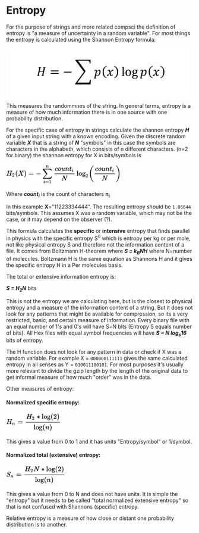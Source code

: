 # Entropy

For the purpose of strings and more related compsci the definition of
entropy is "a measure of uncertainty in a random variable". For most
things the entropy is calculated using the Shannon Entropy formula:

![](./general_shannon.jpg)

This measures the randommnes of the string. In general terms, entropy is
a measure of how much information there is in one source with one
probability distribution.



For the specific case of entropy in strings calculate the shannon entropy
<b><i>H</i></b> of a given input string with a known encoding.
Given the discrete random variable <b><i>X</i></b> that is a string of
<b><i>N</i></b> "symbols" in this case the symbols are characters in the
alphabeth, which consists of n different characters. (n=2 for binary) the
shannon entropy for X in bits/symbols is

![](./shannon_equation.png)

Where **<i>count<sub>i</sub></i>** is the count of characters **n<sub>i</sub>**

In this example **X**="11223334444". The resulting entropy should be `1.86644`
bits/symbols. This assumes X was a random variable, which may not be the case,
or it may depend on the observer (?).

This formula calculates the __specific__ or __intensive__ entropy that finds
parallel in physics with the specific entropy S<sup>0</sup> which is entropy
per kg or per mole, not like physical entropy S and therefore not the information
content of a file. It comes from Boltzmann H-theorem where <b><i>S = k<sub>B</sub>NH</i></b>
where N=number of molecules. Boltzmann H is the same equation as Shannons H and
it gives the specific entropy H in a Per molecules basis.

The total or extensive information entropy is:

<b><i>S = H<sub>2</sub>N</i></b> bits

This is not the entropy we are calculating here, but is the closest to physical
entropy and a measure of the information content of a string. But it does not
look for any patterns that might be available for compression, so its a very
restricted, basic, and certain measure of information. Every binary file with
an equal number of 1's and 0's will have S=N bits (Entropy S equals number of bits).
All Hex files with equal symbol frequencies will have <b><i>S = N log<sub>s</sub>16</i></b>
bits of entropy.

The H function does not look for any pattern in data or check if X was a random
variable. For example X = `000000111111` gives the same calculated entropy in
all senses as Y = `010011100101`. For most purposes it's usually more relevant
to divide the gzip length by the length of the original data to get informal
measure of how much "order" was in the data.

Other measures of entropy:

#### Normalized specific entropy:

![](normalizes_specific_entropy.png)

This gives a value from 0 to 1 and it has units "Entropy/symbol" or 1/symbol.

#### Normalized total (extensive) entropy:
![](normalizes_specific_entropy_extensive.png)


This gives a value from 0 to N and does not have units. It is simple the "entropy"
but it needs to be called "total normalized extensive entropy" so that is not
confused with Shannons (specific) entropy.



Relative entropy is a measure of how close or distant one probability
distribution is to another.
